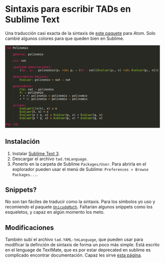 # Sintaxis para escribir TADs en Sublime Text

Una traducción casi exacta de la sintaxis de [este paquete](https://github.com/luisbustamante097/language-tad-aed2) para Atom. Solo cambié algunos colores para que queden bien en Sublime.


![Imagen](./imagenes/ejemplo.png)


## Instalación

1. Instalar [Sublime Text 3](https://www.sublimetext.com/3).
2. Descargar el archivo `tad.tmLanguage`.
3. Ponerlo en la carpeta de Sublime `Packages/User`. Para abrirla en el explorador pueden usar el menú de Sublime: `Preferences > Browse Packages...`.

## Snippets?

No son tan fáciles de traducir como la sintaxis. Para los símbolos yo uso y recomiendo el paquete [`UnicodeMath`](https://github.com/mvoidex/UnicodeMath). Faltarían algunos snippets como los esqueletos, y capaz en algún momento los meto.

## Modificaciones

También subí el archivo `tad.YAML-tmLanguage`, que pueden usar para modificar la definción de sintaxis de forma un poco más simple. Está escrito en el lenguage de TextMate, que es por estar deprecated en sublime es complicado encontrar documentación. Capaz les sirve [esta página](https://docs.sublimetext.io/reference/syntaxdefs_legacy.html).
